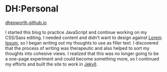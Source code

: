 # DH:Personal
[dhepworth.github.io](https://dhepworth.github.io)

I started this blog to practice JavaScript and continue working on my CSS/Sass editing. I needed content and didn’t want to design against [Lorem Ipsum](https://www.lipsem.com/), so I began writing out my thoughts to use as filler text. I discovered that the process of writing was therapeutic and also helped to sort my thoughts into cohesive views. I realized that this was no longer going to be a one-page experiment and could become something more, so I continued my efforts and built the site to work in [Jekyll](https://jekyllrb.com/).